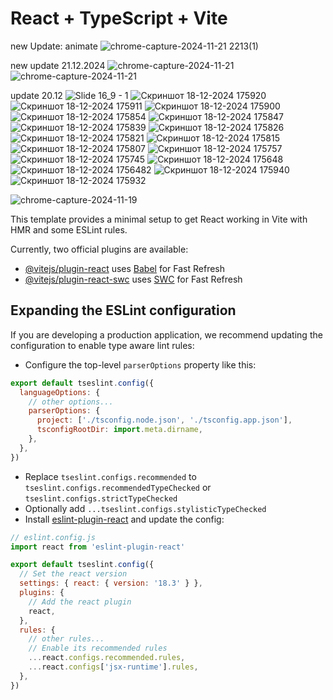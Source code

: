 # React + TypeScript + Vite

new Update: animate
![chrome-capture-2024-11-21 2213(1)](https://github.com/user-attachments/assets/2ec29f72-91aa-4e71-b22c-8e1e34e6a65a)


new update 21.12.2024
![chrome-capture-2024-11-21](https://github.com/user-attachments/assets/8926808f-0100-48d1-93eb-bd7bff910df7)
![chrome-capture-2024-11-21](https://github.com/user-attachments/assets/b347800e-8b2d-47b3-b1d1-931dd021ae98)

update 20.12
![Slide 16_9 - 1](https://github.com/user-attachments/assets/de81a999-06dc-4070-821b-b6d64b999c2a)
![Скриншот 18-12-2024 175920](https://github.com/user-attachments/assets/b7383175-eb11-4bbb-8bc2-eb2c018e5bae)
![Скриншот 18-12-2024 175911](https://github.com/user-attachments/assets/fc4fc4b5-5515-4a35-b891-453cd68a59c8)
![Скриншот 18-12-2024 175900](https://github.com/user-attachments/assets/9c0d1af4-3ae8-4289-8ecc-a06feeaca0d3)
![Скриншот 18-12-2024 175854](https://github.com/user-attachments/assets/8145d4df-3760-4ab4-bc2c-289aa43fc375)
![Скриншот 18-12-2024 175847](https://github.com/user-attachments/assets/d17e0db1-15c8-4b39-88a4-db4807e171c1)
![Скриншот 18-12-2024 175839](https://github.com/user-attachments/assets/53ed261a-6bd7-4cef-a3b2-8f40ef743aad)
![Скриншот 18-12-2024 175826](https://github.com/user-attachments/assets/f95524fa-7c98-4b5c-81d6-83de1de5fddc)
![Скриншот 18-12-2024 175821](https://github.com/user-attachments/assets/1e6d68f3-40e5-47b3-8789-dddd6583a172)
![Скриншот 18-12-2024 175815](https://github.com/user-attachments/assets/9a16692b-df59-4902-933b-58c7ffeba63e)
![Скриншот 18-12-2024 175807](https://github.com/user-attachments/assets/0b5092ea-6489-4154-9914-8680220ba0bc)
![Скриншот 18-12-2024 175757](https://github.com/user-attachments/assets/3316d360-029b-4351-9385-7cea8a0e22ba)
![Скриншот 18-12-2024 175745](https://github.com/user-attachments/assets/b9d0c0d6-fe1c-4841-8473-2846694d4292)
![Скриншот 18-12-2024 175648](https://github.com/user-attachments/assets/1a29849d-6806-427d-8d01-8be9ffd720b5)
![Скриншот 18-12-2024 1756482](https://github.com/user-attachments/assets/8c10189f-3461-496e-ad7e-d9646db08dbb)
![Скриншот 18-12-2024 175940](https://github.com/user-attachments/assets/b8f8613c-0daf-4874-9e1d-421064a476ae)
![Скриншот 18-12-2024 175932](https://github.com/user-attachments/assets/f98e4adf-9424-4d15-9d8c-c84817661070)

![chrome-capture-2024-11-19](https://github.com/user-attachments/assets/969770a6-c2d5-40cd-88a4-661bd323504f)


This template provides a minimal setup to get React working in Vite with HMR and some ESLint rules.

Currently, two official plugins are available:

- [@vitejs/plugin-react](https://github.com/vitejs/vite-plugin-react/blob/main/packages/plugin-react/README.md) uses [Babel](https://babeljs.io/) for Fast Refresh
- [@vitejs/plugin-react-swc](https://github.com/vitejs/vite-plugin-react-swc) uses [SWC](https://swc.rs/) for Fast Refresh

## Expanding the ESLint configuration

If you are developing a production application, we recommend updating the configuration to enable type aware lint rules:

- Configure the top-level `parserOptions` property like this:

```js
export default tseslint.config({
  languageOptions: {
    // other options...
    parserOptions: {
      project: ['./tsconfig.node.json', './tsconfig.app.json'],
      tsconfigRootDir: import.meta.dirname,
    },
  },
})
```

- Replace `tseslint.configs.recommended` to `tseslint.configs.recommendedTypeChecked` or `tseslint.configs.strictTypeChecked`
- Optionally add `...tseslint.configs.stylisticTypeChecked`
- Install [eslint-plugin-react](https://github.com/jsx-eslint/eslint-plugin-react) and update the config:

```js
// eslint.config.js
import react from 'eslint-plugin-react'

export default tseslint.config({
  // Set the react version
  settings: { react: { version: '18.3' } },
  plugins: {
    // Add the react plugin
    react,
  },
  rules: {
    // other rules...
    // Enable its recommended rules
    ...react.configs.recommended.rules,
    ...react.configs['jsx-runtime'].rules,
  },
})
```
